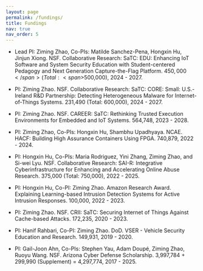 ```yaml
---
layout: page
permalink: /fundings/
title: Fundings
nav: true
nav_order: 5
---
```


- Lead PI: Ziming Zhao, Co-PIs: Matilde Sanchez-Pena, Hongxin Hu, Jinjun Xiong. NSF. Collaborative Research: SaTC: EDU: Enhancing IoT Software and System Security Education with Student-centered Pedagogy and Next Generation Capture-the-Flag Platform. <span>$450,000</span> (Total: <span>$500,000</span>), 2024 - 2027. 

- PI: Ziming Zhao. NSF. Collaborative Research: SaTC: CORE: Small: U.S.-Ireland R&D Partnership: Detecting Heterogeneous Malware for Internet-of-Things Systems. <span>231,490</span> (Total: <span>600,000</span>), 2024 - 2027. 

- PI: Ziming Zhao. NSF. CAREER: SaTC: Rethinking Trusted Execution Environments for Embedded and IoT Systems. <span>564,748</span>, 2023 - 2028. 

- PI: Ziming Zhao, Co-PIs: Hongxin Hu, Shambhu Upadhyaya. NCAE. HACF: Building High Assurance Containers Using FPGA. <span>740,879</span>, 2022 - 2024. 

- PI: Hongxin Hu, Co-PIs: Maria Rodriguez, Yini Zhang, Ziming Zhao, and Si-wei Lyu. NSF. Collaborative Research: SAI-R: Integrative Cyberinfrastructure for Enhancing and Accelerating Online Abuse Research. <span>375,000</span> (Total: <span>750,000</span>), 2022 - 2025. 

- PI: Hongxin Hu, Co-PI: Ziming Zhao. Amazon Research Award. Explaining Learning-based Intrusion Detection Systems for Active Intrusion Responses. <span>100,000</span>, 2022 - 2023.

- PI: Ziming Zhao. NSF. CRII: SaTC: Securing Internet of Things Against Cache-based Attacks. <span>172,235</span>, 2020 - 2023. 

- PI: Hanif Rahbari, Co-PI: Ziming Zhao. DoD. VSER - Vehicle Security Education and Research. <span>149,931</span>, 2019 - 2020. 

- PI: Gail-Joon Ahn, Co-PIs: Stephen Yau, Adam Doupé, Ziming Zhao, Ruoyu Wang. NSF. Arizona Cyber Defense Scholarship. <span>3,997,784</span> + <span>299,990</span> (Supplement) = <span>4,297,774</span>, 2017 - 2025. 